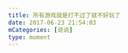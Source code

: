 ```yaml
---
title: 所有游戏就是打不过了就不好玩了
date: 2017-06-23 21:54:03
mCategories: [说说]
type: moment
---
```


<div id="pics-20170623215403"></div>

<script>
var data = [
    {"link": "2017-06-23_000000.jpeg", "type": "shuoshuo"},
    {"link": "2017-06-23_000001.jpeg", "type": "shuoshuo"}
];
picsRender(data, "pics-20170623215403");
</script>
